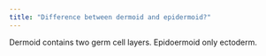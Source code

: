 ```yaml
---
title: "Difference between dermoid and epidermoid?"
---
```

Dermoid contains two germ cell layers. Epidoermoid only ectoderm.

